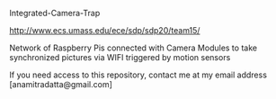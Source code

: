 Integrated-Camera-Trap

http://www.ecs.umass.edu/ece/sdp/sdp20/team15/

Network of Raspberry Pis connected with Camera Modules to take synchronized pictures via WIFI triggered by motion sensors

If you need access to this repository, contact me at my email address [anamitradatta@<at>gmail.com]
